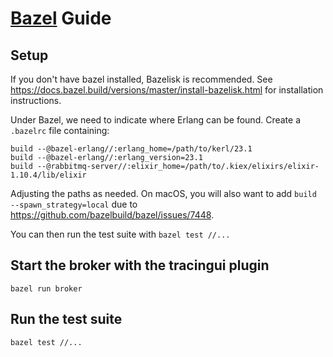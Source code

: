 # [Bazel](https://www.bazel.build/) Guide

## Setup

If you don't have bazel installed, Bazelisk is recommended. See https://docs.bazel.build/versions/master/install-bazelisk.html for installation instructions.

Under Bazel, we need to indicate where Erlang can be found. Create a `.bazelrc` file containing:

```
build --@bazel-erlang//:erlang_home=/path/to/kerl/23.1
build --@bazel-erlang//:erlang_version=23.1
build --@rabbitmq-server//:elixir_home=/path/to/.kiex/elixirs/elixir-1.10.4/lib/elixir
```

Adjusting the paths as needed. On macOS, you will also want to add `build --spawn_strategy=local` due to https://github.com/bazelbuild/bazel/issues/7448.

You can then run the test suite with `bazel test //...`

## Start the broker with the tracingui plugin

`bazel run broker`

## Run the test suite

`bazel test //...`

